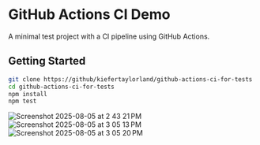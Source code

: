 # GitHub Actions CI Demo

A minimal test project with a CI pipeline using GitHub Actions.

## Getting Started

```bash
git clone https://github/kiefertaylorland/github-actions-ci-for-tests
cd github-actions-ci-for-tests
npm install
npm test
```

![Screenshot 2025-08-05 at 2 43 21 PM](https://github.com/user-attachments/assets/21faa44d-0dc9-438c-9287-a1f364e2a64b)
![Screenshot 2025-08-05 at 3 05 13 PM](https://github.com/user-attachments/assets/77c32980-1c9d-4de1-8a1d-357445f6abad)
![Screenshot 2025-08-05 at 3 05 20 PM](https://github.com/user-attachments/assets/2511b291-202e-496a-b55e-0c17e6da8d32)

